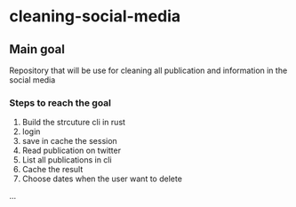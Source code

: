 # cleaning-social-media

## Main goal
Repository that will be use for cleaning all publication and information in the social media


### Steps to reach the goal
1. Build the strcuture cli in rust
2. login
2. save in cache the session
2. Read publication on twitter
3. List all publications in cli
4. Cache the result
5. Choose dates when the user want to delete

...




